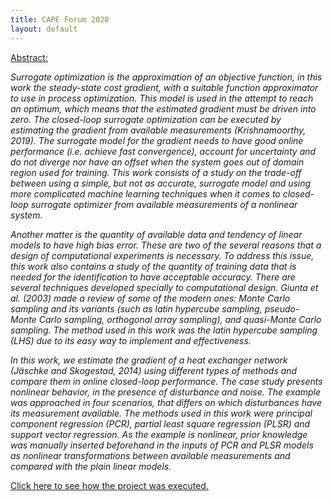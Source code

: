 ```yaml
---
title: CAPE Forum 2020
layout: default
---
```


[Abstract:](cape-forum/dos-Santos.pdf)

*Surrogate optimization is the approximation of an objective function, in this work the steady-state cost gradient, with a suitable function approximator to use in process optimization. This model is used in the attempt to reach an optimum, which means that the estimated gradient must be driven into zero. The closed-loop surrogate optimization can be executed by estimating the gradient from available measurements (Krishnamoorthy, 2019). The surrogate model for the gradient needs to have good online performance (i.e. achieve fast convergence), account for uncertainty and do not diverge nor have an offset when the system goes out of domain region used for training. This work consists of a study on the trade-off between using a simple, but not as accurate, surrogate model and using more complicated machine learning techniques when it comes to closed-loop surrogate optimizer from available measurements of a nonlinear system.*

*Another matter is the quantity of available data and tendency of linear models to have high bias error. These are two of the several reasons that a design of computational experiments is necessary. To address this issue, this work also contains a study of the quantity of training data that is needed for the identification to have acceptable accuracy. There are several techniques developed specially to computational design. Giunta et al. (2003) made a review of some of the modern ones: Monte Carlo sampling and its variants (such as latin hypercube sampling, pseudo-Monte Carlo sampling, orthogonal array sampling), and quasi-Monte Carlo sampling. The method used in this work was the latin hypercube sampling (LHS) due to its easy way to implement and effectiveness.*

*In this work, we estimate the gradient of a heat exchanger network (Jäschke and Skogestad, 2014) using different types of methods and compare them in online closed-loop performance. The case study presents nonlinear behavior, in the presence of disturbance and noise. The example was approached in four scenarios, that differs on which disturbances have its measurement available. The methods used in this work were principal component regression (PCR), partial least square regression (PLSR) and support vector regression. As the example is nonlinear, prior knowledge was manually inserted beforehand in the inputs of PCR and PLSR models as nonlinear transformations between available measurements and compared with the plain linear models.*


<a href="https://github.com/allynems/allynems.github.io/tree/main/cape-forum/code" class="link">Click here to see how the project was executed.</a>

